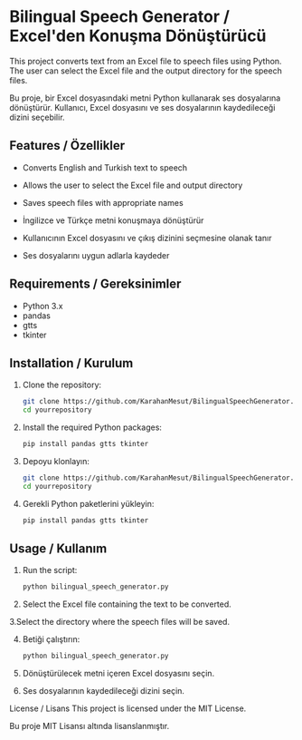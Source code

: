 # Bilingual Speech Generator / Excel'den Konuşma Dönüştürücü

This project converts text from an Excel file to speech files using Python. The user can select the Excel file and the output directory for the speech files.

Bu proje, bir Excel dosyasındaki metni Python kullanarak ses dosyalarına dönüştürür. Kullanıcı, Excel dosyasını ve ses dosyalarının kaydedileceği dizini seçebilir.

## Features / Özellikler

- Converts English and Turkish text to speech
- Allows the user to select the Excel file and output directory
- Saves speech files with appropriate names

- İngilizce ve Türkçe metni konuşmaya dönüştürür
- Kullanıcının Excel dosyasını ve çıkış dizinini seçmesine olanak tanır
- Ses dosyalarını uygun adlarla kaydeder

## Requirements / Gereksinimler

- Python 3.x
- pandas
- gtts
- tkinter

## Installation / Kurulum

1. Clone the repository:
   ```bash
   git clone https://github.com/KarahanMesut/BilingualSpeechGenerator.git
   cd yourrepository

2. Install the required Python packages:
   ```bash
   pip install pandas gtts tkinter
   
3. Depoyu klonlayın:
   ```bash
   git clone https://github.com/KarahanMesut/BilingualSpeechGenerator.git
   cd yourrepository
   
4. Gerekli Python paketlerini yükleyin:
   ```bash
   pip install pandas gtts tkinter

   
## Usage / Kullanım

1. Run the script:
   ```bash
   python bilingual_speech_generator.py
2. Select the Excel file containing the text to be converted.

3.Select the directory where the speech files will be saved.

4. Betiği çalıştırın:
   ```bash
   python bilingual_speech_generator.py

5. Dönüştürülecek metni içeren Excel dosyasını seçin.

6. Ses dosyalarının kaydedileceği dizini seçin.


License / Lisans
This project is licensed under the MIT License.

Bu proje MIT Lisansı altında lisanslanmıştır.
